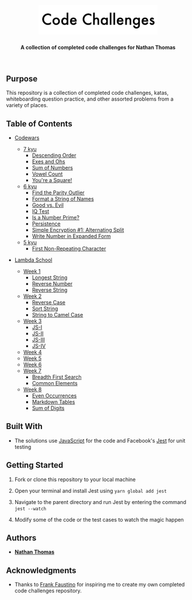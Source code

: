 <h1 align="center"><img src="src/assets/readme-header.png" /></h1>
<h4 align="center">A collection of completed code challenges for Nathan Thomas</h4>
<br>

## Purpose

This repository is a collection of completed code challenges, katas, whiteboarding question practice, and other assorted problems from a variety of places.

## Table of Contents

- [Codewars](src/codewars/)

  - [7 kyu](src/codewars/7-kyu)
    - [Descending Order](src/codewars/7-kyu/descending-order)
    - [Exes and Ohs](src/codewars/7-kyu/exes-and-ohs)
    - [Sum of Numbers](src/codewars/7-kyu/sum-of-numbers)
    - [Vowel Count](src/codewars/7-kyu/vowel-count)
    - [You're a Square!](src/codewars/7-kyu/you're-a-square)
  - [6 kyu](src/codewars/6-kyu)
    - [Find the Parity Outlier](src/codewars/6-kyu/find-the-parity-outlier)
    - [Format a String of Names](src/codewars/6-kyu/format-a-string-of-names)
    - [Good vs. Evil](src/codewars/6-kyu/good-vs-evil)
    - [IQ Test](src/codewars/6-kyu/iq-test)
    - [Is a Number Prime?](src/codewars/6-kyu/is-a-number-prime)
    - [Persistence](src/codewars/6-kyu/persistence-bugger)
    - [Simple Encryption #1: Alternating Split](src/codewars/6-kyu/simple-encryption-1)
    - [Write Number in Expanded Form](src/codewars/6-kyu/write-number-in-expanded-form)
  - [5 kyu](src/codewars/5-kyu)
    - [First Non-Repeating Character](src/codewars/5-kyu/first-non-repeating-character)

- [Lambda School](src/lambda-school/)

  - [Week 1](src/lambda-school/week-1)
    - [Longest String](src/lambda-school/week-1/longest-string)
    - [Reverse Number](src/lambda-school/week-1/reverse-number)
    - [Reverse String](src/lambda-school/week-1/reverse-string)
  - [Week 2](src/lambda-school/week-2)
    - [Reverse Case](src/lambda-school/week-2/reverse-case)
    - [Sort String](src/lambda-school/week-2/sort-string)
    - [String to Camel Case](src/lambda-school/week-2/string-to-camel-case)
  - [Week 3](src/lambda-school/week-3)
    - [JS-I](src/lambda-school/week-3/js-I)
    - [JS-II](src/lambda-school/week-3/js-II)
    - [JS-III](src/lambda-school/week-3/js-III)
    - [JS-IV](src/lambda-school/week-3/js-IV)
  - [Week 4](src/lambda-school/week-4)
  - [Week 5](src/lambda-school/week-5)
  - [Week 6](src/lambda-school/week-6)
  - [Week 7](src/lambda-school/week-7)
    - [Breadth First Search](src/lambda-school/week-7/breadth-first-search)
    - [Common Elements](src/lambda-school/week-7/common-elements)
  - [Week 8](src/lambda-school/week-8)
    - [Even Occurrences](src/lambda-school/week-8/even-occurrences)
    - [Markdown Tables](src/lambda-school/week-8/markdown-tables)
    - [Sum of Digits](src/lambda-school/week-8/sum-of-digits)

## Built With

- The solutions use [JavaScript](https://www.ecma-international.org/ecma-262/6.0/) for the code and Facebook's [Jest](https://jestjs.io/en/) for unit testing

## Getting Started

1. Fork or clone this repository to your local machine

2. Open your terminal and install Jest using `yarn global add jest`

3. Navigate to the parent directory and run Jest by entering the command `jest --watch`

4. Modify some of the code or the test cases to watch the magic happen

## Authors

- [**Nathan Thomas**](https://github.com/nwthomas)

## Acknowledgments

- Thanks to [Frank Faustino](https://github.com/frankfaustino) for inspiring me to create my own completed code challenges repository.
